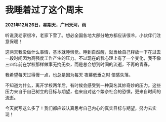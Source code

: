 # 我睡着过了这个周末

**2021年12月26日，星期天，广州天河，雨**


听说我老家很冷，老家下雪了。想必全国各地大部分地方都应该很冷，小伙伴们注意保暖！


这两天我没做什么事情，基本就睡懒觉。睡到自然醒，就当给自己释放一下在过去一段时间因为高强度工作产生的压力。不过现在的我心理上有了一个变化，我不像三四年前在学校那样做事无拘无束，而是总会想到时间的流逝，不再的青春。

我希望每天过得慢一点，也总是因为每天 夜幕低垂之时 倍感失落。


不知道为什么，离开学校两年后，有时候会感受到一种莫名其妙奇妙的压力。这些压力来自于自己树立的目标与期望，也来自对这个繁杂社会的恐惧，更来自时间的流逝。


今天就写这么多了！我们都应该认真思考自己内心的真实目标与期望，努力去实现！